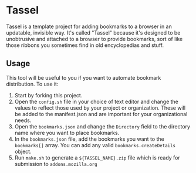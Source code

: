 # Tassel

Tassel is a template project for adding bookmarks to a browser in an updatable,
invisible way. It's called "Tassel" because it's designed to be unobtrusive and
attached to a browser to provide bookmarks, sort of like those ribbons you
sometimes find in old encyclopedias and stuff.

## Usage

This tool will be useful to you if you want to automate bookmark distribution.
To use it:

1. Start by forking this project.
2. Open the `config.sh` file in your choice of text editor and change the values
 to reflect those used by your project or organization. These will be added to
 the manifest.json and are important for your organizational needs.
3. Open the `bookmarks.json` and change the `Directory` field to the directory
 name where you want to place bookmarks.
4. In the `bookmarks.json` file, add the bookmarks you want to the `bookmarks[]`
 array. You can add any valid `bookmarks.createDetails` object.
5. Run `make.sh` to generate a `${TASSEL_NAME}.zip` file which is ready for submission
 to `addons.mozilla.org`